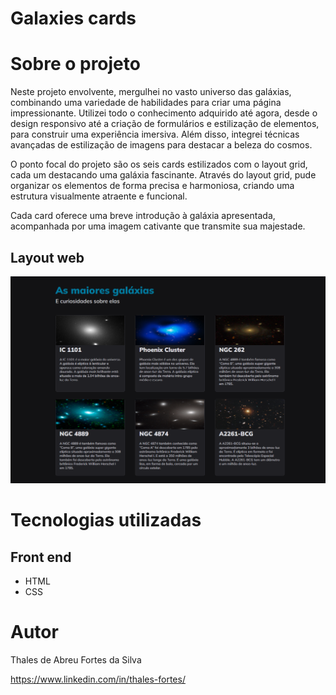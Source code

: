 # Galaxies cards

# Sobre o projeto

Neste projeto envolvente, mergulhei no vasto universo das galáxias, combinando uma variedade de habilidades para criar uma página impressionante. Utilizei todo o conhecimento adquirido até agora, desde o design responsivo até a criação de formulários e estilização de elementos, para construir uma experiência imersiva. Além disso, integrei técnicas avançadas de estilização de imagens para destacar a beleza do cosmos.

O ponto focal do projeto são os seis cards estilizados com o layout grid, cada um destacando uma galáxia fascinante. Através do layout grid, pude organizar os elementos de forma precisa e harmoniosa, criando uma estrutura visualmente atraente e funcional.

Cada card oferece uma breve introdução à galáxia apresentada, acompanhada por uma imagem cativante que transmite sua majestade. 

## Layout web
![Web 1](https://github.com/ThalesFortes/HTML_CSS/blob/main/4_Galaxies%20cards/assets/printPag.png)

# Tecnologias utilizadas

## Front end
- HTML 
- CSS

# Autor

Thales de Abreu Fortes da Silva

https://www.linkedin.com/in/thales-fortes/
